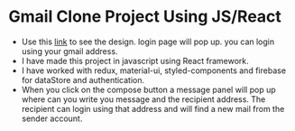 # Gmail Clone Project Using JS/React
- Use this [link](https://react-clone-43589.web.app/) to see the design. login page will pop up. you can login using your gmail address.
- I have made this project in javascript using React framework.
- I have worked with redux, material-ui, styled-components and firebase for dataStore and authentication.
- When you click on the compose button a message panel will pop up where can you write you message and the recipient address. The recipient can login using that address and will find a new mail from the sender account.
